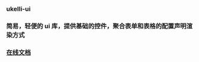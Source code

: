 ### ukelli-ui

### 简易，轻便的 ui 库，提供基础的控件，聚合表单和表格的配置声明渲染方式

### [在线文档](https://ukelli.github.io/uklli-ui-document/#/globals/Overview/)
